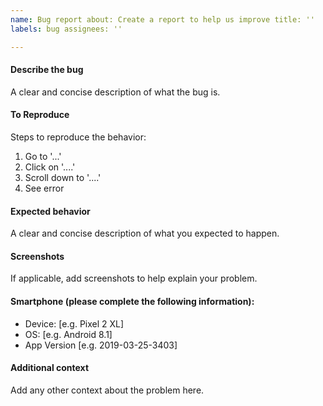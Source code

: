 ```yaml
---
name: Bug report about: Create a report to help us improve title: ''
labels: bug assignees: ''

---
```


#### Describe the bug

A clear and concise description of what the bug is.

#### To Reproduce

Steps to reproduce the behavior:

1. Go to '...'
2. Click on '....'
3. Scroll down to '....'
4. See error

#### Expected behavior

A clear and concise description of what you expected to happen.

#### Screenshots

If applicable, add screenshots to help explain your problem.

#### Smartphone (please complete the following information):

- Device: [e.g. Pixel 2 XL]
- OS: [e.g. Android 8.1]
- App Version [e.g. 2019-03-25-3403]

#### Additional context

Add any other context about the problem here.
